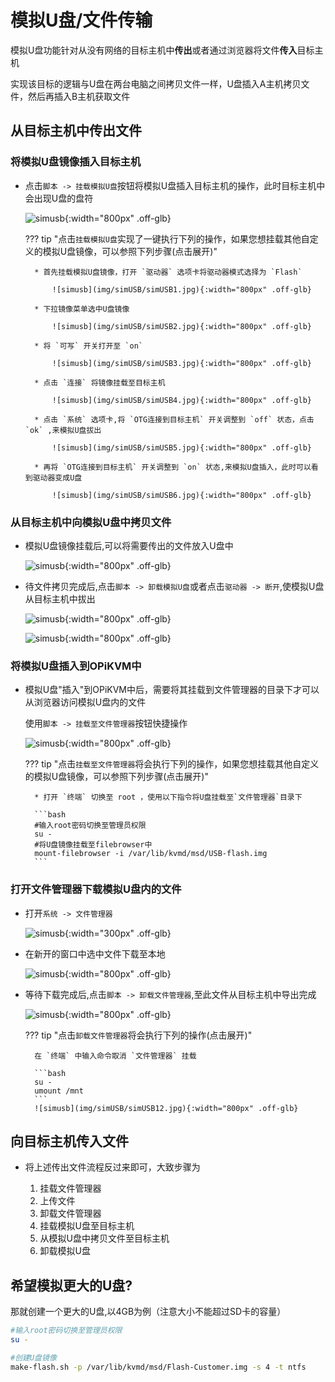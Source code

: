 # 模拟U盘/文件传输

模拟U盘功能针对从没有网络的目标主机中**传出**或者通过浏览器将文件**传入**目标主机

实现该目标的逻辑与U盘在两台电脑之间拷贝文件一样，U盘插入A主机拷贝文件，然后再插入B主机获取文件

## 从目标主机中传出文件

### 将模拟U盘镜像插入目标主机

* 点击`脚本 -> 挂载模拟U盘`按钮将模拟U盘插入目标主机的操作，此时目标主机中会出现U盘的盘符

    ![simusb](img/simUSB/mount_flash.jpg){:width="800px" .off-glb}

    ??? tip "点击`挂载模拟U盘`实现了一键执行下列的操作，如果您想挂载其他自定义的模拟U盘镜像，可以参照下列步骤(点击展开)"

        * 首先挂载模拟U盘镜像，打开 `驱动器` 选项卡将驱动器模式选择为 `Flash`

            ![simusb](img/simUSB/simUSB1.jpg){:width="800px" .off-glb}

        * 下拉镜像菜单选中U盘镜像

            ![simusb](img/simUSB/simUSB2.jpg){:width="800px" .off-glb}

        * 将 `可写` 开关打开至 `on`

            ![simusb](img/simUSB/simUSB3.jpg){:width="800px" .off-glb}

        * 点击 `连接` 将镜像挂载至目标主机

            ![simusb](img/simUSB/simUSB4.jpg){:width="800px" .off-glb}

        * 点击 `系统` 选项卡,将 `OTG连接到目标主机` 开关调整到 `off` 状态，点击 `ok` ,来模拟U盘拔出

            ![simusb](img/simUSB/simUSB5.jpg){:width="800px" .off-glb}

        * 再将 `OTG连接到目标主机` 开关调整到 `on` 状态,来模拟U盘插入，此时可以看到驱动器变成U盘

            ![simusb](img/simUSB/simUSB6.jpg){:width="800px" .off-glb}

### 从目标主机中向模拟U盘中拷贝文件

* 模拟U盘镜像挂载后,可以将需要传出的文件放入U盘中

    ![simusb](img/simUSB/simUSB7.jpg){:width="800px" .off-glb}

* 待文件拷贝完成后,点击`脚本 -> 卸载模拟U盘`或者点击`驱动器 -> 断开`,使模拟U盘从目标主机中拔出

    ![simusb](img/simUSB/mount_flash.jpg){:width="800px" .off-glb}

    ![simusb](img/simUSB/simUSB8.jpg){:width="800px" .off-glb}

### 将模拟U盘插入到OPiKVM中

* 模拟U盘"插入"到OPiKVM中后，需要将其挂载到文件管理器的目录下才可以从浏览器访问模拟U盘内的文件

    使用`脚本 -> 挂载至文件管理器`按钮快捷操作

    ![simusb](img/simUSB/mount_flash.jpg){:width="800px" .off-glb}

    ??? tip  "点击`挂载至文件管理器`将会执行下列的操作，如果您想挂载其他自定义的模拟U盘镜像，可以参照下列步骤(点击展开)"

        * 打开 `终端` 切换至 root ，使用以下指令将U盘挂载至`文件管理器`目录下

        ```bash
        #输入root密码切换至管理员权限
        su -
        #将U盘镜像挂载至filebrowser中
        mount-filebrowser -i /var/lib/kvmd/msd/USB-flash.img
        ```

### 打开文件管理器下载模拟U盘内的文件

* 打开`系统 -> 文件管理器`

    ![simusb](img/simUSB/simUSB10.jpg){:width="300px" .off-glb}

* 在新开的窗口中选中文件下载至本地

    ![simusb](img/simUSB/simUSB11.jpg){:width="800px" .off-glb}

* 等待下载完成后,点击`脚本 -> 卸载文件管理器`,至此文件从目标主机中导出完成

    ![simusb](img/simUSB/mount_flash.jpg){:width="800px" .off-glb}

    ??? tip "点击`卸载文件管理器`将会执行下列的操作(点击展开)"

        在 `终端` 中输入命令取消 `文件管理器` 挂载

        ```bash
        su -
        umount /mnt
        ```
        ![simusb](img/simUSB/simUSB12.jpg){:width="800px" .off-glb}

## 向目标主机传入文件

* 将上述传出文件流程反过来即可，大致步骤为

    1. 挂载文件管理器
    2. 上传文件
    3. 卸载文件管理器
    4. 挂载模拟U盘至目标主机
    5. 从模拟U盘中拷贝文件至目标主机
    6. 卸载模拟U盘

## 希望模拟更大的U盘?

那就创建一个更大的U盘,以4GB为例（注意大小不能超过SD卡的容量）

```bash
#输入root密码切换至管理员权限
su -

#创建U盘镜像
make-flash.sh -p /var/lib/kvmd/msd/Flash-Customer.img -s 4 -t ntfs

```
